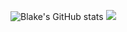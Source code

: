 ![Blake's GitHub stats](https://github-readme-stats.vercel.app/api?username=blakel58&show_icons=true&theme=radical)
![](https://github-readme-stats.vercel.app/api/top-langs?username=blakel58&show_icons=true&theme=radical)
